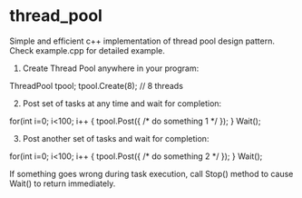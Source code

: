 # thread_pool

Simple and efficient c++ implementation of thread pool design pattern.
Check example.cpp for detailed example.

1. Create Thread Pool anywhere in your program:

ThreadPool tpool;
tpool.Create(8); // 8 threads

2. Post set of tasks at any time and wait for completion:

for(int i=0; i<100; i++
{
   tpool.Post([](){ /* do something 1 */ });
}
Wait();

3. Post another set of tasks and wait for completion:

for(int i=0; i<100; i++
{
   tpool.Post([](){ /* do something 2 */ });
}
Wait();

If something goes wrong during task execution, call Stop() method to cause Wait() to return immediately. 

